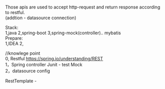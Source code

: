 # 
Those apis are used to accept http-request and return response according to restful.   
(addtion - datasource connection)   
   
Stack:   
1,java 2,spring-boot 3,spring-mock(controller).. mybatis   
Prepare:  
1,IDEA 2,   

//knowlege point   
0, Restful https://spring.io/understanding/REST    
1，Spring controller Junit - test Mock   
2，datasource config    


RestTemplate -   
